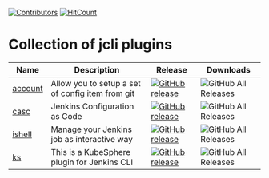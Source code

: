 [![Contributors](https://img.shields.io/github/contributors/jenkins-zh/jcli-plugins.svg)](https://github.com/jenkins-zh/jcli-plugins/graphs/contributors)
[![HitCount](http://hits.dwyl.com/jenkins-zh/jcli-plugins.svg)](http://hits.dwyl.com/jenkins-zh/jcli-plugins)

# Collection of jcli plugins

| Name | Description | Release | Downloads |
|---|---|---|---|
| [account](https://github.com/jenkins-zh/jcli-account-plugin) | Allow you to setup a set of config item from git | [![GitHub release](https://img.shields.io/github/release/jenkins-zh/jcli-account-plugin.svg?label=release)](https://github.com/jenkins-zh/jcli-account-plugin/releases/latest) | ![GitHub All Releases](https://img.shields.io/github/downloads/jenkins-zh/jcli-account-plugin/total) |
| [casc](https://github.com/jenkins-zh/jcli-casc-plugin) | Jenkins Configuration as Code | [![GitHub release](https://img.shields.io/github/release/jenkins-zh/jcli-casc-plugin.svg?label=release)](https://github.com/jenkins-zh/jcli-casc-plugin/releases/latest) | ![GitHub All Releases](https://img.shields.io/github/downloads/jenkins-zh/jcli-casc-plugin/total) |
| [ishell](https://github.com/jenkins-zh/jcli-ishell-plugin) | Manage your Jenkins job as interactive way | [![GitHub release](https://img.shields.io/github/release/jenkins-zh/jcli-ishell-plugin.svg?label=release)](https://github.com/jenkins-zh/jcli-ishell-plugin/releases/latest) | ![GitHub All Releases](https://img.shields.io/github/downloads/jenkins-zh/jcli-ishell-plugin/total) |
| [ks](https://github.com/linuxsuren/jcli-ks-plugin) | This is a KubeSphere plugin for Jenkins CLI | [![GitHub release](https://img.shields.io/github/release/linuxsuren/jcli-ks-plugin.svg?label=release)](https://github.com/linuxsuren/jcli-ks-plugin/releases/latest) | ![GitHub All Releases](https://img.shields.io/github/downloads/linuxsuren/jcli-ks-plugin/total) |
